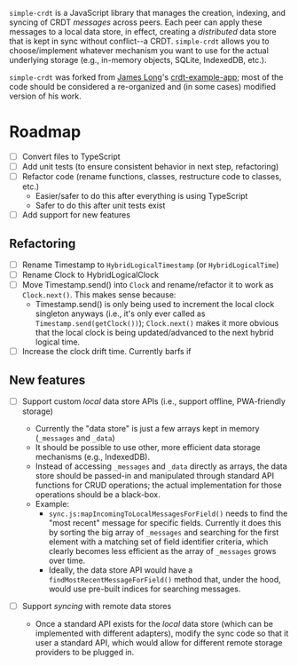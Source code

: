 `simple-crdt` is a JavaScript library that manages the creation, indexing, and syncing of CRDT _messages_ across peers.
Each peer can apply these messages to a local data store, in effect, creating a _distributed_ data store that is kept in
sync without conflict--a CRDT. `simple-crdt` allows you to choose/implement whatever mechanism you want to use for the
actual underlying storage (e.g., in-memory objects, SQLite, IndexedDB, etc.).

`simple-crdt` was forked from [James Long](https://twitter.com/jlongster)'s
[crdt-example-app](https://github.com/jlongster/crdt-example-app); most of the code should be considered a re-organized
and (in some cases) modified version of his work.

# Roadmap

- [ ] Convert files to TypeScript
- [ ] Add unit tests (to ensure consistent behavior in next step, refactoring)
- [ ] Refactor code (rename functions, classes, restructure code to classes, etc.)
    - Easier/safer to do this after everything is using TypeScript
    - Safer to do this after unit tests exist
- [ ] Add support for new features

## Refactoring

- [ ] Rename Timestamp to `HybridLogicalTimestamp` (or `HybridLogicalTime`)
- [ ] Rename Clock to HybridLogicalClock
- [ ] Move Timestamp.send() into `Clock` and rename/refactor it to work as `Clock.next()`. This makes sense because:
    - Timestamp.send() is only being used to increment the local clock singleton anyways (i.e., it's only ever called as `Timestamp.send(getClock())`); `Clock.next()` makes it more obvious that the local clock is being updated/advanced to the next hybrid logical time.
- [ ] Increase the clock drift time. Currently barfs if 

## New features

- [ ] Support custom _local_ data store APIs (i.e., support offline, PWA-friendly storage)
    - Currently the "data store" is just a few arrays kept in memory (`_messages` and  `_data`)
    - It should be possible to use other, more efficient data storage mechanisms (e.g., IndexedDB).
    - Instead of accessing `_messages` and `_data` directly as arrays, the data store should be passed-in and manipulated through standard API functions for CRUD operations; the actual implementation for those operations should be a black-box.
    - Example:
        - `sync.js:mapIncomingToLocalMessagesForField()` needs to find the "most recent" message for specific fields. Currently it does this by sorting the big array of `_messages` and searching for the first element with a matching set of field identifier criteria, which clearly becomes less efficient as the array of `_messages` grows over time.
        - Ideally, the data store API would have a `findMostRecentMessageForField()` method that, under the hood, would use pre-built indices for searching messages.

- [ ] Support _syncing_ with remote data stores
    - Once a standard API exists for the _local_ data store (which can be implemented with different adapters), modify the sync code so that it user a standard API, which would allow for different remote storage providers to be plugged in.